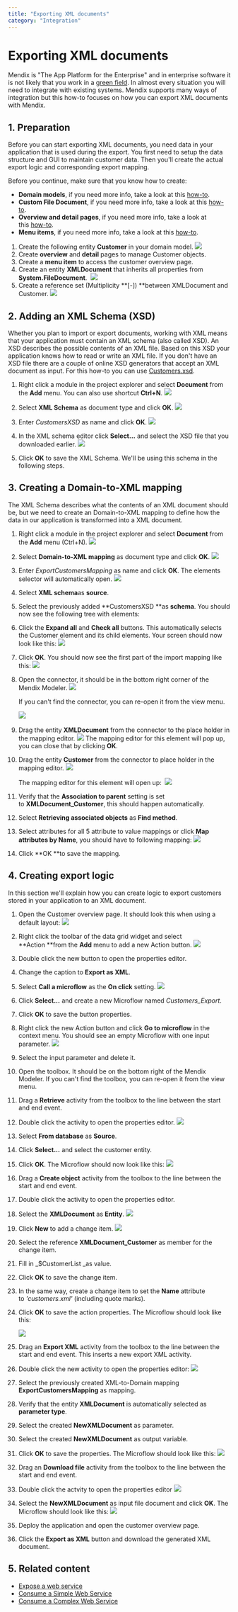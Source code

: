 ```yaml
---
title: "Exporting XML documents"
category: "Integration"
---
```

# Exporting XML documents

Mendix is "The App Platform for the Enterprise" and in enterprise software it is not likely that you work in a [green field](https://en.wikipedia.org/wiki/Greenfield_project). In almost every situation you will need to integrate with existing systems. Mendix supports many ways of integration but this how-to focuses on how you can export XML documents with Mendix.

## 1. Preparation

Before you can start exporting XML documents, you need data in your application that is used during the export. You first need to setup the data structure and GUI to maintain customer data. Then you'll create the actual export logic and corresponding export mapping.

Before you continue, make sure that you know how to create:

*   **Domain models**, if you need more info, take a look at this [how-to](creating-a-basic-data-layer).
*   **Custom File Document**, if you need more info, take a look at this [how-to](working-with-images-and-files).
*   **Overview and detail pages**, if you need more info, take a look at this [how-to](creating-your-first-two-overview-and-detail-pages).
*   **Menu items**, if you need more info, take a look at this [how-to](setting-up-the-navigation-structure).

1.  Create the following entity **Customer** in your domain model.
    ![](attachments/8782441/8946652.png)
2.  Create **overview** and **detail** pages to manage Customer objects.
3.  Create a **menu item** to access the customer overview page.
4.  Create an entity **XMLDocument** that inherits all properties from **System.FileDocument**. 
    ![](attachments/7831653/8945900.png)
5.  Create a reference set (Multiplicity **[*-*]) **between XMLDocument and Customer.
    ![](attachments/8782441/8946654.png)

## 2\. Adding an XML Schema (XSD)

Whether you plan to import or export documents, working with XML means that your application must contain an XML schema (also called XSD). An XSD describes the possible contents of an XML file. Based on this XSD your application knows how to read or write an XML file. If you don't have an XSD file there are a couple of online XSD generators that accept an XML document as input. For this how-to you can use [Customers.xsd](attachments/8782441/8945818.xsd).

1.  Right click a module in the project explorer and select **Document** from the **Add** menu. You can also use shortcut **Ctrl+N**.
    ![](attachments/7831653/8028202.png)

2.  Select **XML Schema** as document type and click **OK**.
    ![](attachments/7831653/8028203.png)

3.  Enter _CustomersXSD_ as name and click **OK**.
    ![](attachments/7831653/8028204.png)

4.  In the XML schema editor click **Select...** and select the XSD file that you downloaded earlier.
    ![](attachments/8782441/8946656.png)

5.  Click **OK** to save the XML Schema. We'll be using this schema in the following steps.

## 3\. Creating a Domain-to-XML mapping

The XML Schema describes what the contents of an XML document should be, but we need to create an Domain-to-XML mapping to define how the data in our application is transformed into a XML document.

1.  Right click a module in the project explorer and select **Document** from the **Add** menu (Ctrl+N).
    ![](attachments/8782441/8945864.png)

2.  Select **Domain-to-XML mapping** as document type and click **OK**.
    ![](attachments/8782441/8945867.png)

3.  Enter _ExportCustomersMapping_ as name and click **OK**. The elements selector will automatically open.
    ![](attachments/8782441/8945868.png)

4.  Select **XML schema**as **source**.
5.  Select the previously added **CustomersXSD **as **schema**. You should now see the following tree with elements:
6.  Click the **Expand all** and **Check all** buttons. This automatically selects the Customer element and its child elements. Your screen should now look like this:
    ![](attachments/8782441/8946657.png)

7.  Click **OK**. You should now see the first part of the import mapping like this:
    ![](attachments/8782441/8946658.png)

8.  Open the connector, it should be in the bottom right corner of the Mendix Modeler.
    ![](attachments/8782441/8946635.png)

    If you can't find the connector, you can re-open it from the view menu. 

    ![](attachments/8782441/8945848.png) 

9.  Drag the entity **XMLDocument** from the connector to the place holder in the mapping editor.
    ![](attachments/8782441/8946659.png)
    The mapping editor for this element will pop up, you can close that by clicking **OK**.
10. Drag the entity **Customer** from the connector to place holder in the mapping editor.
    ![](attachments/8782441/8946660.png)

    The mapping editor for this element will open up:
     ![](attachments/8782441/8946663.png)

11. Verify that the **Association to parent** setting is set to **XMLDocument_Customer**, this should happen automatically.
12.  Select **Retrieving associated objects** as **Find method**.
13.  Select attributes for all 5 attribute to value mappings or click **Map attributes by Name**, you should have to following mapping:
    ![](attachments/8782441/8946662.png)

14.  Click **OK **to save the mapping.

## 4\. Creating export logic

In this section we'll explain how you can create logic to export customers stored in your application to an XML document.

1.  Open the Customer overview page. It should look this when using a default layout:
    ![](attachments/8782441/17662017.png)

2.  Right click the toolbar of the data grid widget and select **Action **from the **Add** menu to add a new Action button.
    ![](attachments/8782441/17662019.png)

3.  Double click the new button to open the properties editor.
4.  Change the caption to **Export as XML**.
5.  Select **Call a microflow** as the **On click** setting.
    ![](attachments/8782441/17662020.png)

6.  Click **Select...** and create a new Microflow named _Customers_Export_.
7.  Click **OK** to save the button properties.
8.  Right click the new Action button and click **Go to microflow** in the context menu. You should see an empty Microflow with one input parameter.
    ![](attachments/8782441/17662021.png)

9.  Select the input parameter and delete it.
10.  Open the toolbox. It should be on the bottom right of the Mendix Modeler. If you can't find the toolbox, you can re-open it from the view menu.
11.  Drag a **Retrieve** activity from the toolbox to the line between the start and end event.
12.  Double click the activity to open the properties editor.
    ![](attachments/8782441/8946445.png)

13.  Select **From database** as **Source**.
14.  Click **Select...** and select the customer entity.
15.  Click **OK**. The Microflow should now look like this:
    ![](attachments/8782441/8946448.png)

16.  Drag a **Create object** activity from the toolbox to the line between the start and end event.
17.  Double click the activity to open the properties editor.
18.  Select the **XMLDocument** as **Entity**.
    ![](attachments/8782441/17662022.png)

19.  Click **New** to add a change item.
    ![](attachments/8782441/8946450.png)

20.  Select the reference **XMLDocument_Customer** as member for the change item.
21.  Fill in _$CustomerList _as value.
22.  Click **OK** to save the change item.
23.  In the same way, create a change item to set the **Name** attribute to _'customers.xml'_ (including quote marks).
24. Click **OK** to save the action properties. The Microflow should look like this:

    ![](attachments/8782441/8946452.png)

25. Drag an **Export XML** activity from the toolbox to the line between the start and end event. This inserts a new export XML activity.
26.  Double click the new activity to open the properties editor:
    ![](attachments/8782441/8946453.png)

27.  Select the previously created XML-to-Domain mapping **ExportCustomersMapping** as mapping.
28.  Verify that the entity **XMLDocument** is automatically selected as **parameter type**.
29.  Select the created **NewXMLDocument** as parameter.
30.  Select the created **NewXMLDocument** as output variable.
31.  Click **OK** to save the properties. The Microflow should look like this:
    ![](attachments/8782441/8946454.png)

32.  Drag an **Download file** activity from the toolbox to the line between the start and end event.
33.  Double click the actvity to open the properties editor
    ![](attachments/8782441/8946457.png)

34.  Select the **NewXMLDocument** as input file document and click **OK**. The Microflow should look like this:
    ![](attachments/8782441/8946456.png)

35.  Deploy the application and open the customer overview page.
36.  Click the **Export as XML** button and download the generated XML document.

## 5\. Related content

*   [Expose a web service](exposing-a-web-service)
*   [Consume a Simple Web Service](consuming-a-simple-web-service)
*   [Consume a Complex Web Service](consuming-a-complex-web-service)
